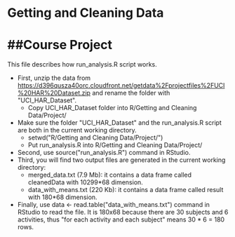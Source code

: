 Getting and Cleaning Data 
========================================

##Course Project
========================================
This file describes how run_analysis.R script works.
* First, unzip the data from https://d396qusza40orc.cloudfront.net/getdata%2Fprojectfiles%2FUCI%20HAR%20Dataset.zip and rename the folder with "UCI_HAR_Dataset".
  - Copy UCI_HAR_Dataset folder into R/Getting and Cleaning Data/Project/
* Make sure the folder "UCI_HAR_Dataset" and the run_analysis.R script are both in the current working directory.
  - setwd("R/Getting and Cleaning Data/Project/")
  - Put run_analysis.R into R/Getting and Cleaning Data/Project/
* Second, use source("run_analysis.R") command in RStudio. 
* Third, you will find two output files are generated in the current working directory:
  - merged_data.txt (7.9 Mb): it contains a data frame called cleanedData with 10299*68 dimension.
  - data_with_means.txt (220 Kb): it contains a data frame called result with 180*68 dimension.
* Finally, use data <- read.table("data_with_means.txt") command in RStudio to read the file. It is 180x68 because there are 30 subjects and 6 activities, thus "for each activity and each subject" means 30 * 6 = 180 rows.
